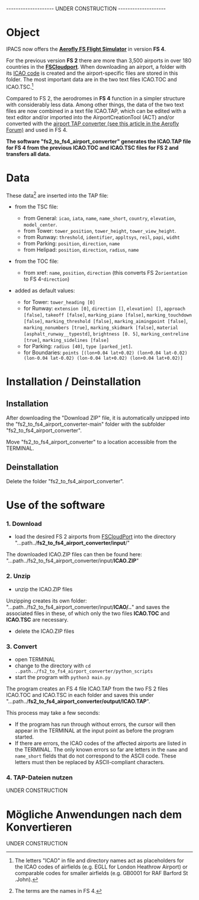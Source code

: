 -------------------- UNDER CONSTRUCTION --------------------


# Object

IPACS now offers the **[Aerofly FS Flight Simulator](https://www.aerofly.com)** in version **FS 4**.

For the previous version **FS 2** there are more than 3,500 airports in over 180 countries in the **[FSCloudport](https://www.fscloudport.com)**. When downloading an airport, a folder with its [ICAO code](https://en.wikipedia.org/wiki/ICAO_airport_code) is created and the airport-specific files are stored in this folder. The most important data are in the two text files ICAO.TOC and ICAO.TSC.[^1]

Compared to FS 2, the aerodromes in **FS 4** function in a simpler structure with considerably less data. Among other things, the data of the two text files are now combined in a text file ICAO.TAP, which can be edited with a text editor and/or imported into the AirportCreationTool (ACT) and/or converted with the [airport TAP converter (see this article in the Aerofly Forum)](https://www.aerofly.com/community/forum/index.php?thread/19827-aerofly-fs-airport-creation-tool-early-alpha-version-work-in-progress/&postID=123276#post123276) and used in FS 4.

**The software "fs2_to_fs4_airport_converter" generates the ICAO.TAP file for FS 4 from the previous ICAO.TOC and ICAO.TSC files for FS 2 and transfers all data.**

[^1]: The letters "ICAO" in file and directory names act as placeholders for the ICAO codes of airfields (e.g. EGLL for London Heathrow Airport) or comparable codes for smaller airfields (e.g. GB0001 for RAF Barford St .John).


# Data

These data[^2] are inserted into the TAP file:

* from the TSC file:
  * from General: `icao`, `iata`, `name`, `name_short`, `country`, `elevation`, `model_center`.
  * from Tower: `tower_position`, `tower_height`, `tower_view_height`.
  * from Runway: `threshold`, `identifier`, `appltsys`, `reil`, `papi`, `widht` 
  * from Parking: `position`, `direction`, `name`
  * from Helipad: `position`, `direction`, `radius`, `name`

* from the TOC file:
  * from xref: `name`, `position`, `direction` (this converts FS 2`orientation` to FS 4-`direction`)

* added as default values:
  * for Tower: `tower_heading [0]`
  * for Runway: `extension [0]`, `direction []`, `elevation] []`, `approach [false]`, `takeoff [false]`, `marking_piano [false]`, `marking_touchdown [false]`, `marking_threshold [false]`, `marking_aimingpoint [false]`, `marking_nonumbers [true]`, `marking_skidmark [false]`, `material [asphalt_runway__typestd]`, `brightness [0. 5]`, `marking_centreline [true]`, `marking_sidelines [false]`
  * for Parking: `radius [40]`, `type [parked_jet]`.
  * for Boundaries: `points [(lon+0.04 lat+0.02) (lon+0.04 lat-0.02) (lon-0.04 lat-0.02) (lon-0.04 lat+0.02) (lon+0.04 lat+0.02)]`

[^2]: The terms are the names in FS 4.

# Installation / Deinstallation

## Installation

After downloading the "Download ZIP" file, it is automatically unzipped into the "fs2_to_fs4_airport_converter-main" folder with the subfolder "fs2_to_fs4_airport_converter".

Move "fs2_to_fs4_airport_converter" to a location accessible from the TERMINAL.

## Deinstallation

Delete the folder "fs2_to_fs4_airport_converter".


# Use of the software

### 1. Download

* load the desired FS 2 airports from [FSCloudPort](https://www.fscloudport.com) into the directory "...path../**fs2_to_fs4_airport_converter/input**/"

The downloaded ICAO.ZIP files can then be found here: "...path../fs2_to_fs4_airport_converter/input/**ICAO.ZIP**"

### 2. Unzip

* unzip the ICAO.ZIP files

Unzipping creates its own folder: "...path../fs2_to_fs4_airport_converter/input/**ICAO/..**" and saves the associated files in these, of which only the two files **ICAO.TOC** and **ICAO.TSC** are necessary.

* delete the ICAO.ZIP files

### 3. Convert

* open TERMINAL
* change to the directory with `cd ..path../fs2_to_fs4_airport_converter/python_scripts`
* start the program with `python3 main.py`

The program creates an FS 4 file ICAO.TAP from the two FS 2 files ICAO.TOC and ICAO.TSC in each folder and saves this under "...path../**fs2_to_fs4_airport_converter/output/ICAO.TAP**".

This process may take a few seconds:
- If the program has run through without errors, the cursor will then appear in the TERMINAL at the input point as before the program started.
- If there are errors, the ICAO codes of the affected airports are listed in the TERMINAL. The only known errors so far are letters in the `name` and `name_short` fields that do not correspond to the ASCII code. These letters must then be replaced by ASCII-compliant characters.


### 4. TAP-Dateien nutzen

UNDER CONSTRUCTION


# Mögliche Anwendungen nach dem Konvertieren

UNDER CONSTRUCTION
